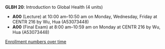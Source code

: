 **GLBH 20**: Introduction to Global Health (4 units)

- **A00** (Lecture) at 10:00 am–10:50 am on Monday, Wednesday, Friday at CENTR 216 by Wu, Hua (A53073448)
- **A00** (Final Exam) at 8:00 am–10:59 am on Monday at CENTR 216 by Wu, Hua (A53073448)

[Enrollment numbers over time](./GLBH20.tsv)
